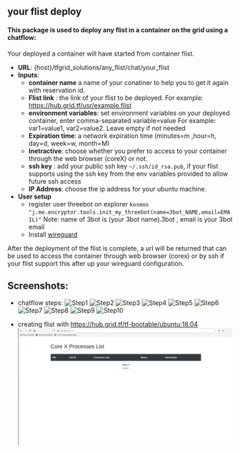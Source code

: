 ## your flist deploy

#### This package is used to deploy any flist in a container on the grid using a chatflow:
Your deployed a container will have started from container flist.

* **URL**: {host}/tfgrid_solutions/any_flist/chat/your_flist
* **Inputs**:
   - **container name** a name of your conatiner to help you to get it again with reservation id.
   - **Flist link** : the link of your flist to be deployed. For example: https://hub.grid.tf/usr/example.flist
   - **environment variables**: set environment variables on your deployed container, enter comma-separated variable=value For example: var1=value1, var2=value2. Leave empty if not needed
   - **Expiration time**: a network expiration time (minutes=m ,hour=h, day=d, week=w, month=M)
   - **Inetractive**:  choose whether you prefer to access to your container through the web browser (coreX) or not.
   - **ssh key** : add your public ssh key `~/.ssh/id_rsa.pub`, if your flist supports using the ssh key from the env variables provided to allow future ssh access
   - **IP Address**: choose the ip address for your ubuntu machine.
* **User setup** 
    - register user threebot on explorer ```kosmos "j.me.encryptor.tools.init_my_threebot(name=3bot_NAME,email=EMAIL)"``` Note: name of 3bot is (your 3bot name).3bot , email is your 3bot email
    - Install [wireguard](https://www.wireguard.com/install/)


After the deployment of the flist is complete, a url will be returned that can be used to access the container through web browser (corex) or by ssh if your flist support this after up your wireguard configuration.

## Screenshots:
 * chatflow steps:
 ![Step1](flist1.png)
 ![Step2](flist2.png)
 ![Step3](flist3.png)
 ![Step4](flist4.png)
 ![Step5](flist5.png)
 ![Step6](flist6.png)
 ![Step7](flist7.png)
 ![Step8](flist8.png)
 ![Step9](flist9.png)
 ![Step10](flist10.png)
- creating flist with https://hub.grid.tf/tf-bootable/ubuntu:18.04
![](2.png)